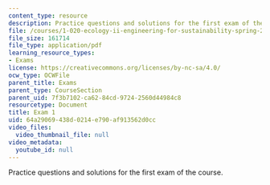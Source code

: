 ```yaml
---
content_type: resource
description: Practice questions and solutions for the first exam of the course.
file: /courses/1-020-ecology-ii-engineering-for-sustainability-spring-2008/64a29069438d0214e790af913562d0cc_practice1.pdf
file_size: 161714
file_type: application/pdf
learning_resource_types:
- Exams
license: https://creativecommons.org/licenses/by-nc-sa/4.0/
ocw_type: OCWFile
parent_title: Exams
parent_type: CourseSection
parent_uid: 7f3b7102-ca62-84cd-9724-2560d44984c8
resourcetype: Document
title: Exam 1
uid: 64a29069-438d-0214-e790-af913562d0cc
video_files:
  video_thumbnail_file: null
video_metadata:
  youtube_id: null
---
```

Practice questions and solutions for the first exam of the course.